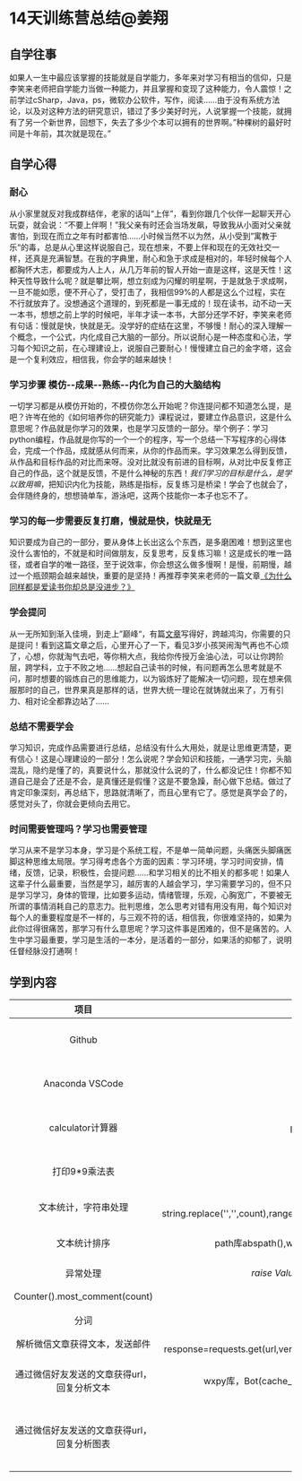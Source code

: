 # 14天训练营总结@姜翔
## 自学往事
如果人一生中最应该掌握的技能就是自学能力，多年来对学习有相当的信仰，只是李笑来老师把自学能力当做一种能力，并且掌握和变现了这种能力，令人震惊！之前学过cSharp，Java，ps，微软办公软件，写作，阅读……由于没有系统方法论，以及对这种方法的研究意识，错过了多少美好时光，人说掌握一个技能，就拥有了另一个新世界，回想下，失去了多少个本可以拥有的世界啊。”种棵树的最好时间是十年前，其次就是现在。”
## 自学心得
### 耐心
从小家里就反对我成群结伴，老家的话叫“上伴”，看到你跟几个伙伴一起聊天开心玩耍，就会说：“不要上伴啊！”我父亲有时还会当场发飙，导致我从小面对父亲就害怕，到现在而立之年有时都害怕……小时候当然不以为然，从小受到”寓教于乐“的毒，总是从心里这样说服自己，现在想来，不要上伴和现在的无效社交一样，还真是充满智慧。在我的字典里，耐心和急于求成是相对的，年轻时候每个人都胸怀大志，都要成为人上人，从几万年前的智人开始一直是这样，这是天性！这种天性导致什么呢？就是攀比啊，想立刻成为闪耀的明星啊，于是就急于求成啊，一旦不能如愿，便不开心了，受打击了，我相信99%的人都是这么个过程，实在不行就放弃了。没想通这个道理的，到死都是一事无成的！现在读书，动不动一天一本书，想想之前上学的时候吧，半年才读一本书，大部分还学不好，李笑来老师有句话：慢就是快，快就是无。没学好的症结在这里，不够慢！耐心的深入理解一个概念，一个公式，内化成自己大脑的一部分。所以说耐心是一种态度和心法，学习每个知识之前，在心理建设上，说服自己要耐心！慢慢建立自己的金字塔，这会是一个复利效应，相信我，你会学的越来越快！
### 学习步骤 模仿--成果--熟练--内化为自己的大脑结构
一切学习都是从模仿开始的，不模仿你怎么开始呢？你连提问都不知道怎么提，是吧？许岑在他的《如何培养你的研究能力》课程说过，要建立作品意识，这是什么意思呢？作品就是你学习的效果，也是学习反馈的一部分。举个例子：学习python编程，作品就是你写的一个一个的程序，写一个总结一下写程序的心得体会，完成一个作品，成就感从何而来，从你的作品而来。学习效果怎么得到反馈，从作品和目标作品的对比而来呀。没对比就没有前进的目标啊，从对比中反复修正自己的作品，这个就是反馈，不是什么神秘的东西！*我们学习的目标是什么，是学以致用嘛*，把知识内化为技能，熟练是指标，反复练习是桥梁！学会了也就会了，会伴随终身的，想想骑单车，游泳吧，这两个技能你一本子也忘不了。
### 学习的每一步需要反复打磨，慢就是快，快就是无
知识要成为自己的一部分，要从身体上长出这么个东西，是多磨困难！想到这里也没什么害怕的，不就是和时间做朋友，反复思考，反复练习嘛！这是成长的唯一路径，或者自学的唯一路径，至于说效率，你会想这么做多慢啊！是慢，前期慢，越过一个瓶颈期会越来越快，重要的是坚持！再推荐李笑来老师的一篇文章[《为什么同样都是爱读书你却总是没进步？》](https://mp.weixin.qq.com/s?__biz=MzAxNzI4MTMwMw==&mid=2651629760&idx=1&sn=aeb63cdc3cfb261389ac750f58086606&scene=0#rd)
### 学会提问
从一无所知到渐入佳境，到走上”巅峰“，有篇[文章](https://xinshengdaxue.tinfinite.com/%e9%82%a3%e4%ba%9b%e6%88%90%e5%8a%9f%e8%b7%a8%e8%b6%8a%e4%ba%86%e9%b8%bf%e6%b2%9f%e7%9a%84%e4%ba%ba/)写得好，跨越鸿沟，你需要的只是提问！看到这篇文章之后，心里开心了一下，看见3岁小孩哭闹淘气再也不心烦了，心想，你就淘气去吧，等你稍大点，我给你传授万金油心法，可以让你跨阶层，跨学科，立于不败之地……想起自己读书的时候，有问题再怎么思考就是不问，那时想要的锻炼自己的思维能力，以为锻炼好了能解决一切问题，现在想来佩服那时的自己，世界果真是那样的话，世界大统一理论在就铸就出来了，万有引力、相对论全都靠边站了……
### 总结不需要学会
学习知识，完成作品需要进行总结，总结没有什么大用处，就是让思维更清楚，更有信心！这是心理建设的一部分！怎么说呢？学会知识和技能，一通学习完，头脑混乱，隐约是懂了的，真要说什么，那就没什么说的了，什么都没记住！你都不知道自己是会了还是不会，是真懂还是假懂？这是不要急躁，耐心做下总结。做过了肯定印象深刻，再总结下，思路就清晰了，而且心里有它了。感觉是真学会了的，感觉对头了，你就会更倾向去用它。
### 时间需要管理吗？学习也需要管理
学习从来不是学习本身，学习是个系统工程，不是单一简单问题，头痛医头脚痛医脚这种思维太局限。学习得考虑各个方面的因素：学习环境，学习时间安排，情绪，反馈，记录，积极性，会提问题……和学习相关的比不相关的都多呢！如果人这辈子什么最重要，当然是学习，越厉害的人越会学习，学习需要学习的，但不只是学习学习，身体的管理，比如要多运动，情绪管理，乐观，心胸宽广，不要被无所谓的事情消耗自己的意志力。批判思维，怎么思考对错有用没有用，每个知识对每个人的重要程度是不一样的，与三观不符的话，相信我，你很难坚持的，如果为此你过得很痛苦，那学习有什么意思呢？学习这件事是困难的，但不是痛苦的。人生中学习最重要，学习是生活的一本分，是活着的一部分，如果活的抑郁了，说明任督经脉没打通啊！
## 学到内容

|项目|知识点|总结|
|:---:|:---:|:---:|
|Github|Github,Github Desktop|Github是最好的陌生协作平台，Desktop方便本地化修改编辑|
|Anaconda VSCode|环境配置，pip安装python3|VSCode是个方便强大的开发工具，里面扩展很多，界面友好|
|calculator计算器|python文本编辑，input(),strip()|python语言简单，学会了两个方法，python对文本对齐要求很高|
|打印9*9乘法表|print('',end=' '),string.center()|知道print方法有个end参数，字符串打印居中center()方法|
|文本统计，字符串处理|字典，正则表达式，string.replace('','',count),range(,),sorted(text,key=,reverse=),''.join(array[]),bin(),oct(),hex()|正则表达式简单而强大|
|文本统计排序|path库abspath(),with……as……：，dict(dic,**dic1),import模块导入|path获得当前路径，文件的读取，字典的合并，和模块导入|
|异常处理|*raise ValueError(),try: except ValueError as result*|知道抛出异常，捕获异常|
|Counter().most_comment(count)|collections.Counter库|*counter()*方法简单强大，优于sorted()|
|分词|jieba库，jieba.cut()|*jieba智能分词*很好用|
|解析微信文章获得文本，发送邮件|pyquery.PyQuery response=requests.get(url,vertify=),PyQuery(response.text,ya=yagmail.SMTP(),ya.send())|解析网络文章获得有意义的统计，很有用！|
|通过微信好友发送的文章获得url，回复分析文本|wxpy库，Bot(cache_path=True),@bot.register(chats=[Friend],embed())|监听微信好友或群消息，*wxpy*还有很多有趣功能待挖掘|
|通过微信好友发送的文章获得url，回复分析图表|nupy库,matplotlib.pyplot库|以图表图片的形式发给好友，**思路：保存分析图片到本地，然后msg.reply_image(path)发送给好友**|